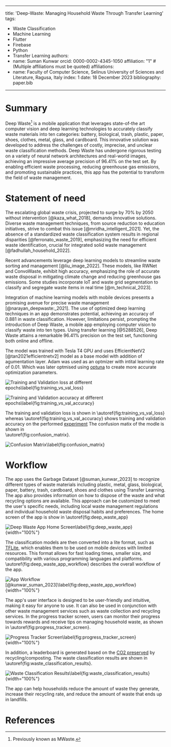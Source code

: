 
---
title: 'Deep-Waste: Managing Household Waste Through Transfer Learning'
tags:
  - Waste Classification
  - Machine Learning
  - Flutter
  - Firebase
  - Python
  - Transfer Learning
authors:
  - name: Suman Kunwar
    orcid: 0000-0002-4345-1050
    affiliation: "1" # (Multiple affiliations must be quoted)
affiliations:
 - name: Faculty of Computer Science, Selinus University of Sciences and Literature, Ragusa, Italy
   index: 1
date: 18 December 2023
bibliography: paper.bib

---


# Summary
Deep Waste[^1] is a mobile application that leverages state-of-the art computer vision and deep learning technologies to accurately classify waste materials into ten categories: battery, biological, trash, plastic, paper, shoes, clothes, metal, glass, and cardboard. This innovative solution was developed to address the challenges of costly, imprecise, and unclear waste classification methods. Deep Waste has undergone rigorous testing on a variety of neural network architectures and real-world images, achieving an impressive average precision of 96.41% on the test set. By enabling efficient waste processing, reducing greenhouse gas emissions, and promoting sustainable practices, this app has the potential to transform the field of waste management.

[^1]: Previously known as MWaste.

# Statement of need

The escalating global waste crisis, projected to surge by 70% by 2050 without intervention [@kaza_what_2018], demands innovative solutions. Diverse waste management techniques, from source reduction to education initiatives, strive to combat this issue [@mridha_intelligent_2021]. Yet, the absence of a standardized waste classification system results in regional disparities [@ferronato_waste_2019], emphasizing the need for efficient waste identification, crucial for integrated solid waste management [@fadhullah_household_2022].

Recent advancements leverage deep learning models to streamline waste sorting and management [@liu_image_2022]. These models, like RWNet and ConvoWaste, exhibit high accuracy, emphasizing the role of accurate waste disposal in mitigating climate change and reducing greenhouse gas emissions. Some studies incorporate IoT and waste grid segmentation to classify and segregate waste items in real time [@m_technical_2023].

Integration of machine learning models with mobile devices presents a promising avenue for precise waste management [@narayan_deepwaste:_2021]. The use of optimized deep learning techniques in an app demonstrates potential, achieving an accuracy of 0.881 in waste classification. However, limitations persist, prompting the introduction of Deep Waste, a mobile app employing computer vision to classify waste into ten types. Using transfer learning [@5288526], Deep Waste attains a remarkable 96.41% precision on the test set, functioning both online and offline.

The model was trained with Tesla T4 GPU and uses EfficientNetV2 [@tan2021efficientnetv2] model as a base model with addition of agumentation layer. Adam was used as an optmizer with intital learning rate of 0.01. Which was later optmised using [optuna](https://optuna.org/) to create more accurate optimization parameters.


![Training and Validation loss at different epochs\label{fig:training_vs_val_loss}](training_vs_val_loss.png)

![Training and Validation accuracy at different epochs\label{fig:training_vs_val_accuracy}](training_vs_val_accuracy.png)

 The training and validation loss is shown in \autoref{fig:training_vs_val_loss} whereas \autoref{fig:training_vs_val_accuracy} shows training and validation accuracy on the performed [experiment](https://www.kaggle.com/code/sumn2u/garbage-classification-transfer-learning)
The confusion matix of the modle is shown in  
\autoref{fig:confusion_matrix}.

![Confusion Matrix\label{fig:confusion_matrix}](confusion_matrix.png)



# Workflow
The app uses the Garbage Dataset [@suman_kunwar_2023] to recognize different types of waste materials including plastic, metal, glass, biological, paper, battery, trash, cardboard, shoes and clothes using Transfer Learning. The app also provides information on how to dispose of the waste and what recycling options are available. This approach can be customized to meet the user's specific needs, including local waste management regulations and individual household waste disposal habits and preferences. The home screen of the app is show in \autoref{fig:deep_waste_app}

![Deep Waste App Home Screen\label{fig:deep_waste_app}](deep-waste-app.png){width="100%"}

The classification models are then converted into a lite format, such as [TFLite](https://www.tensorflow.org/lite/guide), which enables them to be used on mobile devices with limited resources. This format allows for fast loading times, smaller size, and compatibility with various programming languages and platforms. \autoref{fig:deep_waste_app_workflow} describes the overall workflow of the app.

![App Workflow [@kunwar_suman_2023]\label{fig:deep_waste_app_workflow}](app-workflow.png){width="100%"}


The app's user interface is designed to be user-friendly and intuitive, making it easy for anyone to use. It can also be used in conjunction with other waste management services such as waste collection and recycling services. In the progress tracker screen, users can monitor their progress towards rewards and receive tips on managing household waste, as shown in \autoref{fig:progress_tracker_screen}.

![Progress Tracker Screen\label{fig:progress_tracker_screen}](progress-tracker.png){width="100%"}

In addition, a leaderboard is generated based on the [CO2 preserved](https://stopwaste.co/calculator/) by recycling/composting.  The waste classification results are shown in \autoref{fig:waste_classification_results}.

![Waste Classification Results\label{fig:waste_classification_results}](waste-classification-results.png){width="100%"}

The app can help households reduce the amount of waste they generate, increase their recycling rate, and reduce the amount of waste that ends up in landfills.

# References